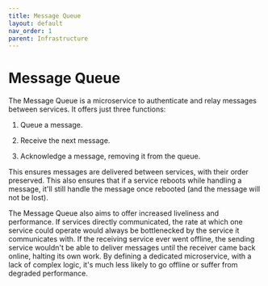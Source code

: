```yaml
---
title: Message Queue
layout: default
nav_order: 1
parent: Infrastructure
---
```


# Message Queue

The Message Queue is a microservice to authenticate and relay messages between
services. It offers just three functions:

1) Queue a message.

2) Receive the next message.

3) Acknowledge a message, removing it from the queue.

This ensures messages are delivered between services, with their order
preserved. This also ensures that if a service reboots while handling a message,
it'll still handle the message once rebooted (and the message will not be lost).

The Message Queue also aims to offer increased liveliness and performance.
If services directly communicated, the rate at which one service could operate
would always be bottlenecked by the service it communicates with. If the
receiving service ever went offline, the sending service wouldn't be able to
deliver messages until the receiver came back online, halting its own work. By
defining a dedicated microservice, with a lack of complex logic, it's much less
likely to go offline or suffer from degraded performance.
